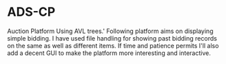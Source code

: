 # ADS-CP
Auction Platform Using AVL trees.'
Following platform aims on displaying simple bidding. I have used file handling for showing past bidding records on the same as well as different items.
If time and patience permits I'll also add a decent GUI to make the platform more interesting and interactive.

